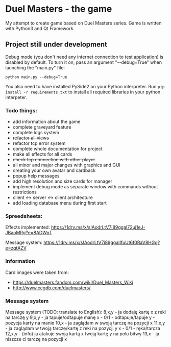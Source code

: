 # Duel Masters - the game

My attempt to create game based on Duel Masters series. Game is written with Python3 and Qt Framework.

## Project still under development

Debug mode (you don't need any internet connection to test application) is disabled by default.
To turn it on, pass an argument "--debug=True" when launching the "main.py" file:

```python main.py --debug=True```

You also need to have installed PySide2 on your Python interpreter.
Run ```pip install -r requirements.txt``` to install all required libraries in your python interpeter.

### Todo things:
* add information about the game
* complete graveyard feature
* complete logs system
* ~~refactor all views~~
* refactor tcp error system
* complete whole documentation for project
* make all effects for all cards
* ~~check tcp connection with other player~~
* all minor and major changes with graphics and GUI
* creating your own avatar and cardback
* popup help messages
* add high resolution and size cards for manager
* implement debug mode as separate window with commands without restrictions
* client <-> server <-> client architecture
* add loading database menu during first start

### Spreedsheets:

Effects implemented: https://1drv.ms/x/s!AodrLtV7i89ggaI72uj1eJ-JBaoMRg?e=8ADWqT

Message system: https://1drv.ms/x/s!AodrLtV7i89ggaIIfuUt6f0RaV8HGg?e=zqtAZV

### Information

Card images were taken from:
* https://duelmasters.fandom.com/wiki/Duel_Masters_Wiki
* http://www.ccgdb.com/duelmasters/

### Message system
Message system (TODO: translate to English):
        8,x,y - ja dodaję kartę x z reki na tarczę y
        9,x,y - ja tapuje/odtapuje manę
                x - 0/1 - odtapuje/tapuje
                y - pozycja karty na manie
        10,x - ja zaglądam w swoją tarczę na pozycji x
        11,x,y - ja zaglądam w twoją tarczę/kartę z reki na pozycji y
                x - 0/1 - ręka/tarcza
        12,x,y - (info) ja atakuje swoją kartą x twoją kartę y na polu bitwy
        13,x - ja niszcze ci tarczę na pozycji x